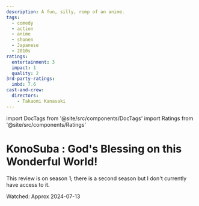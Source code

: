 ```yaml
---
description: A fun, silly, romp of an anime.
tags:
  - comedy
  - action
  - anime
  - shonen
  - Japanese
  - 2010s
ratings:
  entertainment: 3
  impact: 1
  quality: 2
3rd-party-ratings:
  imbd: 7.6
cast-and-crew:
  directors:
    - Takaomi Kanasaki
---
```

import DocTags from '@site/src/components/DocTags'
import Ratings from '@site/src/components/Ratings'

# KonoSuba : God's Blessing on this Wonderful World!

This review is on season 1; there is a second season but I don't currently have access to it.

Watched: Approx 2024-07-13